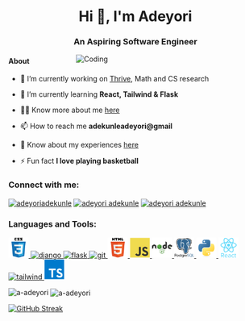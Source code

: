 <h1 align="center">Hi 👋, I'm Adeyori</h1>
<h3 align="center">An Aspiring Software Engineer</h3>

<img align="right" alt="Coding" width="370" src="https://miro.medium.com/max/680/0*7Q3yvSIv_t0ioJ-Z.gif"/>

#### About
- 🔭 I’m currently working on [Thrive](https://drive.google.com/file/d/1h9h0aObV2FUQay35LCCBSwvoCCZxLZnB/view?usp=drive_link), Math and CS research

- 🌱 I’m currently learning **React, Tailwind & Flask**

- 👨‍💻 Know more about me [here](https://adeyori.me)

- 📫 How to reach me **adekunleadeyori@gmail**

- 📄 Know about my experiences [here](https://drive.google.com/file/d/1qRq0M3UxyUdp3iGodwvTmhJI-EYVVv7L/view?usp=sharing)
- ⚡ Fun fact **I love playing basketball**

<h3 align="left">Connect with me:</h3>
<p align="left">
<a href="https://twitter.com/adeyoriadekunle" target="blank"><img align="center" src="https://raw.githubusercontent.com/rahuldkjain/github-profile-readme-generator/master/src/images/icons/Social/twitter.svg" alt="adeyoriadekunle" height="30" width="40" /></a>
<a href="https://linkedin.com/in/adeyori adekunle" target="blank"><img align="center" src="https://raw.githubusercontent.com/rahuldkjain/github-profile-readme-generator/master/src/images/icons/Social/linked-in-alt.svg" alt="adeyori adekunle" height="30" width="40" /></a>
<a href="https://www.youtube.com/c/adeyori adekunle" target="blank"><img align="center" src="https://raw.githubusercontent.com/rahuldkjain/github-profile-readme-generator/master/src/images/icons/Social/youtube.svg" alt="adeyori adekunle" height="30" width="40" /></a>
</p>

<h3 align="left">Languages and Tools:</h3>
<p align="left"> <a href="https://www.w3schools.com/css/" target="_blank" rel="noreferrer"> <img src="https://raw.githubusercontent.com/devicons/devicon/master/icons/css3/css3-original-wordmark.svg" alt="css3" width="40" height="40"/> </a> <a href="https://www.djangoproject.com/" target="_blank" rel="noreferrer"> <img src="https://cdn.worldvectorlogo.com/logos/django.svg" alt="django" width="40" height="40"/> </a> <a href="https://flask.palletsprojects.com/" target="_blank" rel="noreferrer"> <img src="https://www.vectorlogo.zone/logos/pocoo_flask/pocoo_flask-icon.svg" alt="flask" width="40" height="40"/> </a> <a href="https://git-scm.com/" target="_blank" rel="noreferrer"> <img src="https://www.vectorlogo.zone/logos/git-scm/git-scm-icon.svg" alt="git" width="40" height="40"/> </a> <a href="https://www.w3.org/html/" target="_blank" rel="noreferrer"> <img src="https://raw.githubusercontent.com/devicons/devicon/master/icons/html5/html5-original-wordmark.svg" alt="html5" width="40" height="40"/> </a> <a href="https://developer.mozilla.org/en-US/docs/Web/JavaScript" target="_blank" rel="noreferrer"> <img src="https://raw.githubusercontent.com/devicons/devicon/master/icons/javascript/javascript-original.svg" alt="javascript" width="40" height="40"/> </a> <a href="https://nodejs.org" target="_blank" rel="noreferrer"> <img src="https://raw.githubusercontent.com/devicons/devicon/master/icons/nodejs/nodejs-original-wordmark.svg" alt="nodejs" width="40" height="40"/> </a> <a href="https://www.postgresql.org" target="_blank" rel="noreferrer"> <img src="https://raw.githubusercontent.com/devicons/devicon/master/icons/postgresql/postgresql-original-wordmark.svg" alt="postgresql" width="40" height="40"/> </a> <a href="https://www.python.org" target="_blank" rel="noreferrer"> <img src="https://raw.githubusercontent.com/devicons/devicon/master/icons/python/python-original.svg" alt="python" width="40" height="40"/> </a> <a href="https://reactjs.org/" target="_blank" rel="noreferrer"> <img src="https://raw.githubusercontent.com/devicons/devicon/master/icons/react/react-original-wordmark.svg" alt="react" width="40" height="40"/> </a> <a href="https://tailwindcss.com/" target="_blank" rel="noreferrer"> <img src="https://www.vectorlogo.zone/logos/tailwindcss/tailwindcss-icon.svg" alt="tailwind" width="40" height="40"/> </a> <a href="https://www.typescriptlang.org/" target="_blank" rel="noreferrer"> <img src="https://raw.githubusercontent.com/devicons/devicon/master/icons/typescript/typescript-original.svg" alt="typescript" width="40" height="40"/> </a> </p>

<p><img align="left" src="https://github-readme-stats.vercel.app/api/top-langs?username=a-adeyori&show_icons=true&locale=en&layout=compact" alt="a-adeyori" /></p>

<p>&nbsp;<img align="center" src="https://github-readme-stats.vercel.app/api?username=a-adeyori&show_icons=true&locale=en" alt="a-adeyori" /></p>

<a href="https://git.io/streak-stats"><img src="https://github-readme-streak-stats.herokuapp.com?user=a-adeyori&theme=dark" alt="GitHub Streak" /></a>
